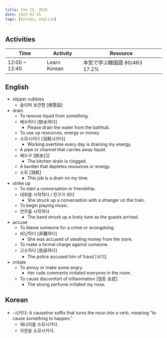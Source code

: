 ```yaml
---
title: Feb 25, 2K25
date: 2025-02-25
tags: [korean, english]
---
```


## Activities

| Time | Activity | Resource |
| ---- | -------- | -------- |
| 12:00 ~ 12:40 | Learn Korean | 本気で学ぶ韓国語 80/463 17.2% |

## English

- slipper cubbies
  - 슬리퍼 보관함 [保管函]
- drain
  - To remove liquid from something.
  - 배수하다 [排水하다]
    - Please drain the water from the bathtub.
  - To use up resources, energy or money.
  - 소모시키다 [消耗시키다]
    - Working overtime every day is draining my energy.
  - A pipe or channel that carries away liquid.
  - 배수구 [排水口]
    - The kitchen drain is clogged.
  - A burden that depletes resources or energy.
  - 소모 [消耗]
    - This job is a drain on my time.
- strike up
  - To start a conversation or friendship.
  - 대화를 시작하다 / 친구가 되다
    - She struck up a conversation with a stranger on the train.
  - To begin playing music.
  - 연주를 시작하다
    - The band struck up a lively tune as the guests arrived.
- accuse
  - To blame someone for a crime or wrongdoing.
  - 비난하다 [非難하다]
    - She was accused of stealing money from the store.
  - To make a formal charge against someone.
  - 고소하다 [告訴하다]
    - The police accused him of fraud [사기].
- irritate
  - To annoy or make some angry.
    - Her rude comments irritated everyone in the room.
  - To cause discomfort of inflammation [염증 炎症].
    - The strong perfume irritated my nose.

## Korean

- -시키다: A causative suffix that turns the noun into a verb, meaning "to cause something to happen."
  - 에너지를 소모시키다.
  - 자원을 소모시키다.